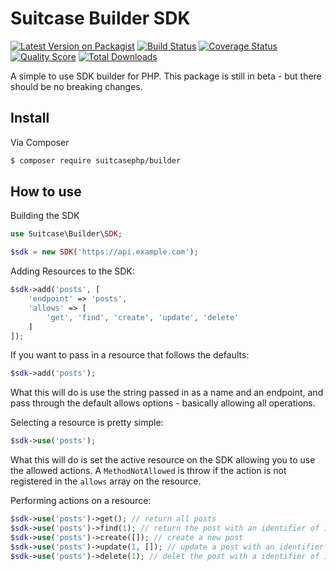 # Suitcase Builder SDK

[![Latest Version on Packagist][ico-version]][link-packagist]
[![Build Status][ico-travis]][link-travis]
[![Coverage Status][ico-scrutinizer]][link-scrutinizer]
[![Quality Score][ico-code-quality]][link-code-quality]
[![Total Downloads][ico-downloads]][link-downloads]

A simple to use SDK builder for PHP. This package is still in beta - but there should be no breaking changes.

## Install

Via Composer

```bash
$ composer require suitcasephp/builder
```

## How to use

Building the SDK

```php
use Suitcase\Builder\SDK;

$sdk = new SDK('https://api.example.com');
```

Adding Resources to the SDK:

```php
$sdk->add('posts', [
    'endpoint' => 'posts',
    'allows' => [
        'get', 'find', 'create', 'update', 'delete'
    ]
]);
```

If you want to pass in a resource that follows the defaults:

```php
$sdk->add('posts');
```

What this will do is use the string passed in as a name and an endpoint, and pass through the default allows options - basically allowing all operations.

Selecting a resource is pretty simple:

```php
$sdk->use('posts');
```

What this will do is set the active resource on the SDK allowing you to use the allowed actions. A `MethodNotAllowed` is throw if the action is not registered in the `allows` array on the resource.

Performing actions on a resource:

```php
$sdk->use('posts')->get(); // return all posts
$sdk->use('posts')->find(1); // return the post with an identifier of 1
$sdk->use('posts')->create([]); // create a new post
$sdk->use('posts')->update(1, []); // update a post with an identifier of 1
$sdk->use('posts')->delete(1); // delet the post with a identifier of 1
```


[ico-version]: https://img.shields.io/packagist/v/suitcasephp/builder.svg?style=flat-square
[ico-downloads]: https://img.shields.io/packagist/dt/suitcasephp/builder.svg?style=flat-square
[ico-travis]: https://img.shields.io/travis/SuitcasePHP/builder/master.svg?style=flat-square
[ico-scrutinizer]: https://img.shields.io/scrutinizer/coverage/g/SuitcasePHP/builder.svg?style=flat-square
[ico-code-quality]: https://img.shields.io/scrutinizer/g/SuitcasePHP/builder.svg?style=flat-square

[link-travis]: https://travis-ci.org/SuitcasePHP/builder
[link-scrutinizer]: https://scrutinizer-ci.com/g/SuitcasePHP/builder/code-structure
[link-packagist]: https://packagist.org/packages/suitcasephp/builder
[link-downloads]: https://packagist.org/packages/suitcasephp/builder
[link-author]: https://github.com/JustSteveKing
[link-code-quality]: https://scrutinizer-ci.com/g/SuitcasePHP/builder
